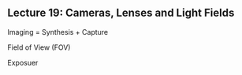 ## Lecture 19: Cameras, Lenses and Light Fields

Imaging = Synthesis + Capture 



Field of View (FOV)



Exposuer